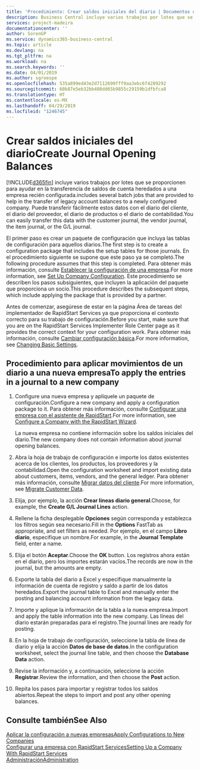 ```yaml
---
title: 'Procedimiento: Crear saldos iniciales del diario | Documentos de Microsoft'
description: Business Central incluye varios trabajos por lotes que se proporcionen para ayudar en la transferencia de saldos de cuenta heredados a una empresa recién configurada. Puede transferir fácilmente estos datos con registros en los diarios.
services: project-madeira
documentationcenter: ''
author: SorenGP
ms.service: dynamics365-business-central
ms.topic: article
ms.devlang: na
ms.tgt_pltfrm: na
ms.workload: na
ms.search.keywords: ''
ms.date: 04/01/2019
ms.author: sgroespe
ms.openlocfilehash: 535a899ed43e2d7112699fff9aa3ebc6f4289292
ms.sourcegitcommit: 60b87e5eb32bb408dd65b9855c29159b1dfbfca8
ms.translationtype: HT
ms.contentlocale: es-MX
ms.lasthandoff: 04/29/2019
ms.locfileid: "1246745"
---
```

# <a name="create-journal-opening-balances"></a><span data-ttu-id="429ff-104">Crear saldos iniciales del diario</span><span class="sxs-lookup"><span data-stu-id="429ff-104">Create Journal Opening Balances</span></span>
[!INCLUDE[d365fin](includes/d365fin_md.md)] <span data-ttu-id="429ff-105">incluye varios trabajos por lotes que se proporcionen para ayudar en la transferencia de saldos de cuenta heredados a una empresa recién configurada.</span><span class="sxs-lookup"><span data-stu-id="429ff-105">includes several batch jobs that are provided to help in the transfer of legacy account balances to a newly configured company.</span></span> <span data-ttu-id="429ff-106">Puede transferir fácilmente estos datos con el diario del cliente, el diario del proveedor, el diario de productos o el diario de contabilidad.</span><span class="sxs-lookup"><span data-stu-id="429ff-106">You can easily transfer this data with the customer journal, the vendor journal, the item journal, or the G/L journal.</span></span>

<span data-ttu-id="429ff-107">El primer paso es crear un paquete de configuración que incluya las tablas de configuración para aquellos diarios.</span><span class="sxs-lookup"><span data-stu-id="429ff-107">The first step is to create a configuration package that includes the setup tables for those journals.</span></span> <span data-ttu-id="429ff-108">En el procedimiento siguiente se supone que este paso ya se completó.</span><span class="sxs-lookup"><span data-stu-id="429ff-108">The following procedure assumes that this step is completed.</span></span> <span data-ttu-id="429ff-109">Para obtener más información, consulte [Establecer la configuración de una empresa](admin-set-up-company-configuration.md).</span><span class="sxs-lookup"><span data-stu-id="429ff-109">For more information, see [Set Up Company Configuration](admin-set-up-company-configuration.md).</span></span> <span data-ttu-id="429ff-110">Este procedimiento se describen los pasos subsiguientes, que incluyen la aplicación del paquete que proporciona un socio.</span><span class="sxs-lookup"><span data-stu-id="429ff-110">This procedure describes the subsequent steps, which include applying the package that is provided by a partner.</span></span>  

<span data-ttu-id="429ff-111">Antes de comenzar, asegúrese de estar en la página Área de tareas del implementador de RapidStart Services ya que proporciona el contexto correcto para su trabajo de configuración.</span><span class="sxs-lookup"><span data-stu-id="429ff-111">Before you start, make sure that you are on the RapidStart Services Implementer Role Center page as it provides the correct context for your configuration work.</span></span> <span data-ttu-id="429ff-112">Para obtener más información, consulte [Cambiar configuración básica](ui-change-basic-settings.md).</span><span class="sxs-lookup"><span data-stu-id="429ff-112">For more information, see [Changing Basic Settings](ui-change-basic-settings.md).</span></span>

## <a name="to-apply-the-entries-in-a-journal-to-a-new-company"></a><span data-ttu-id="429ff-113">Procedimiento para aplicar movimientos de un diario a una nueva empresa</span><span class="sxs-lookup"><span data-stu-id="429ff-113">To apply the entries in a journal to a new company</span></span>  
1. <span data-ttu-id="429ff-114">Configure una nueva empresa y aplíquele un paquete de configuración.</span><span class="sxs-lookup"><span data-stu-id="429ff-114">Configure a new company and apply a configuration package to it.</span></span> <span data-ttu-id="429ff-115">Para obtener más información, consulte [Configurar una empresa con el asistente de RapidStart](admin-how-to-configure-a-company-with-the-rapidstart-wizard.md).</span><span class="sxs-lookup"><span data-stu-id="429ff-115">For more information, see [Configure a Company with the RapidStart Wizard](admin-how-to-configure-a-company-with-the-rapidstart-wizard.md).</span></span>  

    <span data-ttu-id="429ff-116">La nueva empresa no contiene información sobre los saldos iniciales del diario.</span><span class="sxs-lookup"><span data-stu-id="429ff-116">The new company does not contain information about journal opening balances.</span></span>  

2. <span data-ttu-id="429ff-117">Abra la hoja de trabajo de configuración e importe los datos existentes acerca de los clientes, los productos, los proveedores y la contabilidad.</span><span class="sxs-lookup"><span data-stu-id="429ff-117">Open the configuration worksheet and import existing data about customers, items, vendors, and the general ledger.</span></span> <span data-ttu-id="429ff-118">Para obtener más información, consulte [Migrar datos del cliente](admin-migrate-customer-data.md).</span><span class="sxs-lookup"><span data-stu-id="429ff-118">For more information, see [Migrate Customer Data](admin-migrate-customer-data.md).</span></span>  
3. <span data-ttu-id="429ff-119">Elija, por ejemplo, la acción **Crear líneas diario general**.</span><span class="sxs-lookup"><span data-stu-id="429ff-119">Choose, for example, the **Create G/L Journal Lines** action.</span></span>  
4. <span data-ttu-id="429ff-120">Rellene la ficha desplegable **Opciones** según corresponda y establezca los filtros según sea necesario.</span><span class="sxs-lookup"><span data-stu-id="429ff-120">Fill in the **Options** FastTab as appropriate, and set filters as needed.</span></span> <span data-ttu-id="429ff-121">Por ejemplo, en el campo **Libro diario**, especifique un nombre.</span><span class="sxs-lookup"><span data-stu-id="429ff-121">For example, in the **Journal Template** field, enter a name.</span></span>  
5. <span data-ttu-id="429ff-122">Elija el botón **Aceptar**.</span><span class="sxs-lookup"><span data-stu-id="429ff-122">Choose the **OK** button.</span></span> <span data-ttu-id="429ff-123">Los registros ahora están en el diario, pero los importes estarán vacíos.</span><span class="sxs-lookup"><span data-stu-id="429ff-123">The records are now in the journal, but the amounts are empty.</span></span>  
6. <span data-ttu-id="429ff-124">Exporte la tabla del diario a Excel y especifique manualmente la información de cuenta de registro y saldo a partir de los datos heredados.</span><span class="sxs-lookup"><span data-stu-id="429ff-124">Export the journal table to Excel and manually enter the posting and balancing account information from the legacy data.</span></span>
7. <span data-ttu-id="429ff-125">Importe y aplique la información de la tabla a la nueva empresa.</span><span class="sxs-lookup"><span data-stu-id="429ff-125">Import and apply the table information into the new company.</span></span> <span data-ttu-id="429ff-126">Las líneas del diario estarán preparadas para el registro.</span><span class="sxs-lookup"><span data-stu-id="429ff-126">The journal lines are ready for posting.</span></span>  
8. <span data-ttu-id="429ff-127">En la hoja de trabajo de configuración, seleccione la tabla de línea de diario y elija la acción **Datos de base de datos**.</span><span class="sxs-lookup"><span data-stu-id="429ff-127">In the configuration worksheet, select the journal line table, and then choose the **Database Data** action.</span></span>  
9. <span data-ttu-id="429ff-128">Revise la información y, a continuación, seleccione la acción **Registrar**.</span><span class="sxs-lookup"><span data-stu-id="429ff-128">Review the information, and then choose the **Post** action.</span></span>  
10. <span data-ttu-id="429ff-129">Repita los pasos para importar y registrar todos los saldos abiertos.</span><span class="sxs-lookup"><span data-stu-id="429ff-129">Repeat the steps to import and post any other opening balances.</span></span>  

## <a name="see-also"></a><span data-ttu-id="429ff-130">Consulte también</span><span class="sxs-lookup"><span data-stu-id="429ff-130">See Also</span></span>  
[<span data-ttu-id="429ff-131">Aplicar la configuración a nuevas empresas</span><span class="sxs-lookup"><span data-stu-id="429ff-131">Apply Configurations to New Companies</span></span>](admin-apply-configuration-to-new-companies.md)  
[<span data-ttu-id="429ff-132">Configurar una empresa con RapidStart Services</span><span class="sxs-lookup"><span data-stu-id="429ff-132">Setting Up a Company With RapidStart Services</span></span>](admin-set-up-a-company-with-rapidstart.md)  
[<span data-ttu-id="429ff-133">Administración</span><span class="sxs-lookup"><span data-stu-id="429ff-133">Administration</span></span>](admin-setup-and-administration.md)

